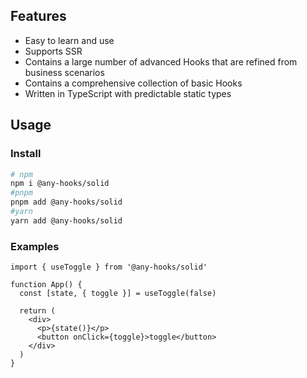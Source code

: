 ## Features

- Easy to learn and use
- Supports SSR
- Contains a large number of advanced Hooks that are refined from business scenarios
- Contains a comprehensive collection of basic Hooks
- Written in TypeScript with predictable static types

## Usage

### Install

```sh
# npm
npm i @any-hooks/solid
#pnpm
pnpm add @any-hooks/solid
#yarn
yarn add @any-hooks/solid
```

### Examples

```tsx
import { useToggle } from '@any-hooks/solid'

function App() {
  const [state, { toggle }] = useToggle(false)

  return (
    <div>
      <p>{state()}</p>
      <button onClick={toggle}>toggle</button>
    </div>
  )
}
```
